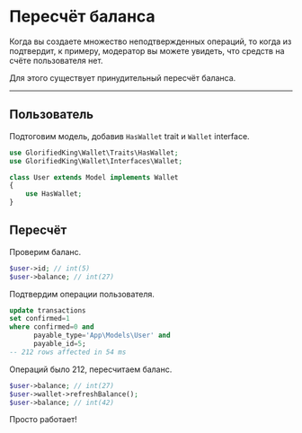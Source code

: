 # Пересчёт баланса

Когда вы создаете множество неподтвержденных операций,
то когда из подтвердит, к примеру, модератор
вы можете увидеть, что средств на счёте пользователя нет.

Для этого существует принудительный пересчёт баланса.

---

## Пользователь

Подтоговим модель, добавив `HasWallet` trait и `Wallet` interface.

```php
use GlorifiedKing\Wallet\Traits\HasWallet;
use GlorifiedKing\Wallet\Interfaces\Wallet;

class User extends Model implements Wallet
{
    use HasWallet;
}
```

## Пересчёт

Проверим баланс.

```php
$user->id; // int(5)
$user->balance; // int(27)
```

Подтвердим операции пользователя.

```sql
update transactions 
set confirmed=1 
where confirmed=0 and 
      payable_type='App\Models\User' and 
      payable_id=5;
-- 212 rows affected in 54 ms
```

Операций было 212, пересчитаем баланс.

```php
$user->balance; // int(27)
$user->wallet->refreshBalance();
$user->balance; // int(42)
```

Просто работает!
